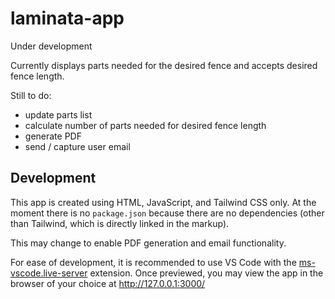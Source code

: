 # laminata-app

Under development

Currently displays parts needed for the desired fence and accepts desired fence length.

Still to do:

- update parts list
- calculate number of parts needed for desired fence length
- generate PDF
- send / capture user email


## Development

This app is created using HTML, JavaScript, and Tailwind CSS only. At the moment there is no `package.json` because there are no dependencies (other than Tailwind, which is directly linked in the markup). 

This may change to enable PDF generation and email functionality.

For ease of development, it is recommended to use VS Code with the [ms-vscode.live-server](https://marketplace.visualstudio.com/items?itemName=ms-vscode.live-server) extension. Once previewed, you may view the app in the browser of your choice at http://127.0.0.1:3000/